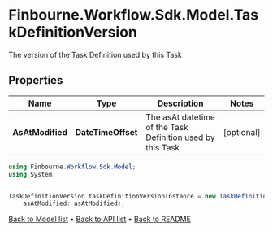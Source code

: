# Finbourne.Workflow.Sdk.Model.TaskDefinitionVersion
The version of the Task Definition used by this Task

## Properties

Name | Type | Description | Notes
------------ | ------------- | ------------- | -------------
**AsAtModified** | **DateTimeOffset** | The asAt datetime of the Task Definition used by this Task | [optional] 

```csharp
using Finbourne.Workflow.Sdk.Model;
using System;


TaskDefinitionVersion taskDefinitionVersionInstance = new TaskDefinitionVersion(
    asAtModified: asAtModified);
```

[Back to Model list](../README.md#documentation-for-models) &#8226; [Back to API list](../README.md#documentation-for-api-endpoints) &#8226; [Back to README](../README.md)
